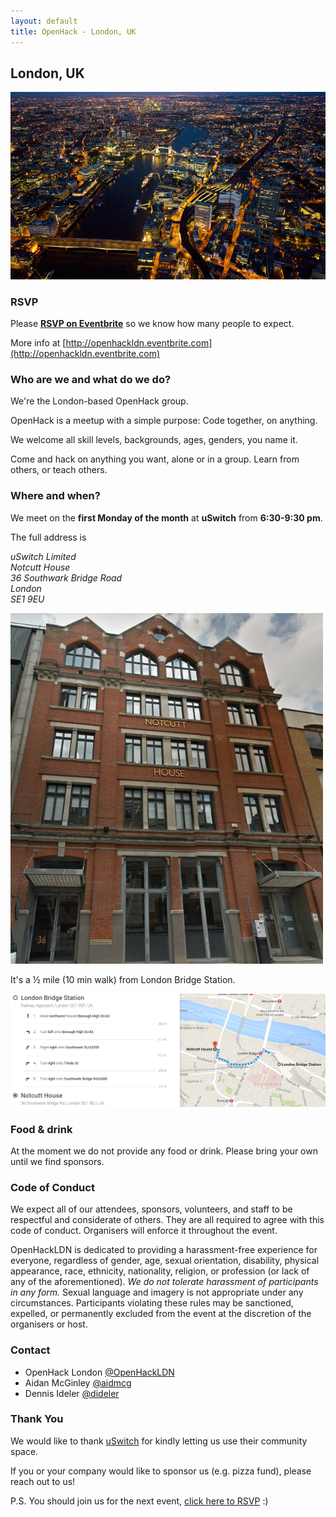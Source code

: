 ```yaml
---
layout: default
title: OpenHack - London, UK
---
```


## London, UK

![London](/london/london.jpg)

### RSVP

Please [**RSVP on Eventbrite**](https://www.eventbrite.com/e/openhack-london-tickets-12943202467)
so we know how many people to expect.

More info at [http://openhackldn.eventbrite.com](http://openhackldn.eventbrite.com)

### Who are we and what do we do?

We're the London-based OpenHack group.

OpenHack is a meetup with a simple purpose: Code together, on anything.

We welcome all skill levels, backgrounds, ages, genders, you name it.

Come and hack on anything you want, alone or in a group.
Learn from others, or teach others.

### Where and when?

We meet on the **first Monday of the month** at **uSwitch** from **6:30-9:30 pm**.

The full address is

<address>
<p>
uSwitch Limited<br>
Notcutt House<br>
36 Southwark Bridge Road<br>
London<br>
SE1 9EU
</p>
</address>

<img src="/london/notcutt-house.png" style="width: 500px" alt="Notcutt House" title="Notcutt House, 36 Southwark Bridge Road, London">

It's a &frac12; mile (10 min walk) from London Bridge Station.

[![Walking directions from London Bridge to Notcutt House](/london/walking-directions.png)](https://goo.gl/maps/MnajB)

### Food & drink

At the moment we do not provide any food or drink.
Please bring your own until we find sponsors.

### Code of Conduct

We expect all of our attendees, sponsors, volunteers, and staff to be
respectful and considerate of others. They are all required to agree with this
code of conduct. Organisers will enforce it throughout the event.

OpenHackLDN is dedicated to providing a harassment-free experience for everyone,
regardless of gender, age, sexual orientation, disability, physical appearance,
race, ethnicity, nationality, religion, or profession (or lack of any of the
aforementioned). _We do not tolerate harassment of participants in any form._
Sexual language and imagery is not appropriate under any circumstances.
Participants violating these rules may be sanctioned, expelled, or permanently
excluded from the event at the discretion of the organisers or host.

### Contact

- OpenHack London [@OpenHackLDN](https://twitter.com/OpenHackLDN)
- Aidan McGinley [@aidmcg](https://twitter.com/aidmcg)
- Dennis Ideler [@dideler](https://twitter.com/dideler)

### Thank You

We would like to thank [uSwitch][] for kindly letting us use their community space.

If you or your company would like to sponsor us (e.g. pizza fund), please reach
out to us!

P.S. You should join us for the next event, [click here to RSVP][RSVP] :)

[RSVP]: https://www.eventbrite.com/e/openhack-london-tickets-12943202467
[uSwitch]: http://www.uswitch.com
